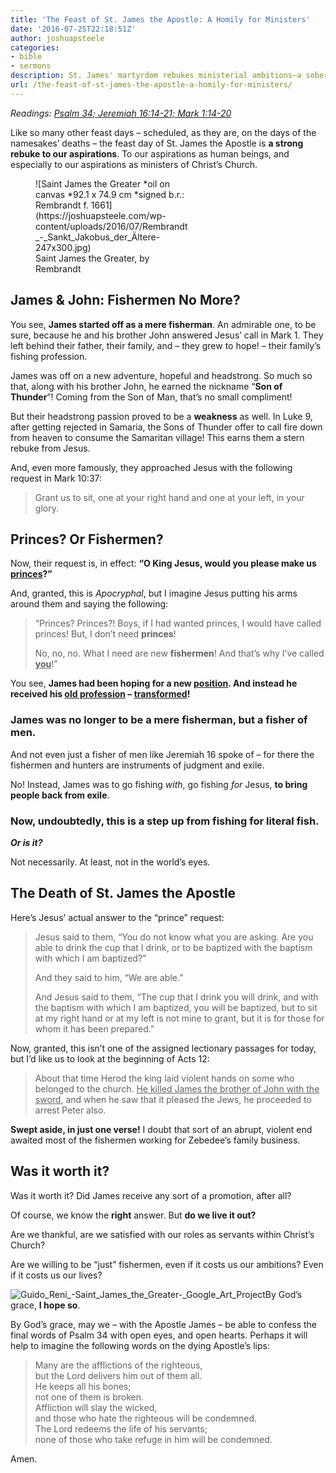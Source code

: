 ```yaml
---
title: 'The Feast of St. James the Apostle: A Homily for Ministers'
date: '2016-07-25T22:18:51Z'
author: joshuapsteele
categories:
- bible
- sermons
description: St. James' martyrdom rebukes ministerial ambitions—a sobering homily for those who aspire to serve Christ's Church.
url: /the-feast-of-st-james-the-apostle-a-homily-for-ministers/
---
```

*Readings: [Psalm 34; Jeremiah 16:14-21; Mark 1:14-20](https://www.biblegateway.com/passage/?search=Psalm+34%3B+Jeremiah+16%3A14-21%3B+Mark+1%3A14-20&version=NIV)*

Like so many other feast days – scheduled, as they are, on the days of the namesakes’ deaths – the feast day of St. James the Apostle is **a strong rebuke to our aspirations**. To our aspirations as human beings, and especially to our aspirations as ministers of Christ’s Church.

<figure aria-describedby="caption-attachment-3910" class="wp-caption aligncenter" id="attachment_3910" style="width: 247px">![Saint James the Greater *oil on canvas *92.1 x 74.9 cm *signed b.r.: Rembrandt f. 1661](https://joshuapsteele.com/wp-content/uploads/2016/07/Rembrandt_-_Sankt_Jakobus_der_Ältere-247x300.jpg)<figcaption class="wp-caption-text" id="caption-attachment-3910">Saint James the Greater, by Rembrandt</figcaption></figure>

## James &amp; John: Fishermen No More?

You see, **James started off as a mere fisherman**. An admirable one, to be sure, because he and his brother John answered Jesus’ call in Mark 1. They left behind their father, their family, and – they grew to hope! – their family’s fishing profession.

James was off on a new adventure, hopeful and headstrong. So much so that, along with his brother John, he earned the nickname “**Son of Thunder**”! Coming from the Son of Man, that’s no small compliment!

But their headstrong passion proved to be a **weakness** as well. In Luke 9, after getting rejected in Samaria, the Sons of Thunder offer to call fire down from heaven to consume the Samaritan village! This earns them a stern rebuke from Jesus.

And, even more famously, they approached Jesus with the following request in Mark 10:37:

> Grant us to sit, one at your right hand and one at your left, in your glory.

## Princes? Or Fishermen?

Now, their request is, in effect: **“O King Jesus, would you please make us <u>princes</u>?”**

And, granted, this is *Apocryphal*, but I imagine Jesus putting his arms around them and saying the following:

> “Princes? Princes?! Boys, if I had wanted princes, I would have called princes! But, I don’t need **princes**!
> 
> No, no, no. What I need are new **fishermen**! And that’s why I’ve called **<u>you</u>**!”

You see, **James had been hoping for a new <u>position</u>. And instead he received his <u>old profession</u> – <u>transformed</u>!**

### James was no longer to be a mere fisherman, but a fisher of men.

And not even just a fisher of men like Jeremiah 16 spoke of – for there the fishermen and hunters are instruments of judgment and exile.

No! Instead, James was to go fishing *with*, go fishing *for* Jesus, **to bring people back from exile**.

### Now, undoubtedly, this is a step up from fishing for literal fish.

***Or is it?***

Not necessarily. At least, not in the world’s eyes.

## The Death of St. James the Apostle

Here’s Jesus’ actual answer to the “prince” request:

> Jesus said to them, “You do not know what you are asking. Are you able to drink the cup that I drink, or to be baptized with the baptism with which I am baptized?”
> 
> And they said to him, “We are able.”
> 
> And Jesus said to them, “The cup that I drink you will drink, and with the baptism with which I am baptized, you will be baptized, but to sit at my right hand or at my left is not mine to grant, but it is for those for whom it has been prepared.”

Now, granted, this isn’t one of the assigned lectionary passages for today, but I’d like us to look at the beginning of Acts 12:

> About that time Herod the king laid violent hands on some who belonged to the church. <u>He killed James the brother of John with the sword</u>, and when he saw that it pleased the Jews, he proceeded to arrest Peter also.

**Swept aside, in just one verse!** I doubt that sort of an abrupt, violent end awaited most of the fishermen working for Zebedee’s family business.

## Was it worth it?

Was it worth it? Did James receive any sort of a promotion, after all?

Of course, we know the **right** answer. But **do we live it out?**

Are we thankful, are we satisfied with our roles as servants within Christ’s Church?

Are we willing to be “just” fishermen, even if it costs us our ambitions? Even if it costs us our lives?

![Guido_Reni_-_Saint_James_the_Greater_-_Google_Art_Project](https://joshuapsteele.com/wp-content/uploads/2016/07/Guido_Reni_-_Saint_James_the_Greater_-_Google_Art_Project-218x300.jpg)By God’s grace, **I hope so**.

By God’s grace, may we – with the Apostle James – be able to confess the final words of Psalm 34 with open eyes, and open hearts. Perhaps it will help to imagine the following words on the dying Apostle’s lips:

> Many are the afflictions of the righteous,  
> but the Lord delivers him out of them all.  
> He keeps all his bones;  
> not one of them is broken.  
> Affliction will slay the wicked,  
> and those who hate the righteous will be condemned.  
> The Lord redeems the life of his servants;  
> none of those who take refuge in him will be condemned.

Amen.